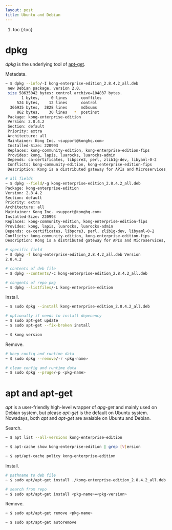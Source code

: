 ```yaml
---
layout: post
title: Ubuntu and Debian
---
```


1. toc
{:toc}

# dpkg #

*dpkg* is the underlying tool of [apt-get](#apt-and-apt-get).

Metadata.

```bash
~ $ dpkg --info/-I kong-enterprise-edition_2.8.4.2_all.deb
 new Debian package, version 2.0.
 size 58635042 bytes: control archive=104837 bytes.
       1 bytes,     0 lines      conffiles
     524 bytes,    12 lines      control
  366935 bytes,  3828 lines      md5sums
     862 bytes,    30 lines   *  postinst
 Package: kong-enterprise-edition
 Version: 2.8.4.2
 Section: default
 Priority: extra
 Architecture: all
 Maintainer: Kong Inc. <support@konghq.com>
 Installed-Size: 220993
 Replaces: kong-community-edition, kong-enterprise-edition-fips
 Provides: kong, lapis, luarocks, luarocks-admin
 Depends: ca-certificates, libpcre3, perl, zlib1g-dev, libyaml-0-2
 Conflicts: kong-community-edition, kong-enterprise-edition-fips
 Description: Kong is a distributed gateway for APIs and Microservices, focused on high performance and reliability.

# all fields
~ $ dpkg --field/-g kong-enterprise-edition_2.8.4.2_all.deb
Package: kong-enterprise-edition
Version: 2.8.4.2
Section: default
Priority: extra
Architecture: all
Maintainer: Kong Inc. <support@konghq.com>
Installed-Size: 220993
Replaces: kong-community-edition, kong-enterprise-edition-fips
Provides: kong, lapis, luarocks, luarocks-admin
Depends: ca-certificates, libpcre3, perl, zlib1g-dev, libyaml-0-2
Conflicts: kong-community-edition, kong-enterprise-edition-fips
Description: Kong is a distributed gateway for APIs and Microservices, focused on high performance and reliability.

# specific field
~ $ dpkg -f kong-enterprise-edition_2.8.4.2_all.deb Version
2.8.4.2

# contents of deb file
~ $ dpkg --contents/-c kong-enterprise-edition_2.8.4.2_all.deb

# congents of repo pkg
~ $ dpkg --listfiles/-L kong-enterprise-edition
```

Install.

```bash
~ $ sudo dpkg --install kong-enterprise-edition_2.8.4.2_all.deb

# optionally if needs to install depenency
~ $ sudo apt-get update
~ $ sudo apt-get --fix-broken install

~ $ kong version
```

Remove.

```bash
# keep config and runtime data
~ $ sudo dpkg --remove/-r <pkg-name>

# clean config and runtime data
~ $ sudo dpkg --pruge/-p <pkg-name>
```

# apt and apt-get #

*apt* is a user-friendly high-level wrapper of *apg-get* and mainly used on Debian system, but please *apt-get* is the default on Ubuntu system. Nowadays, both *apt* and *apt-get* are avaiable on Ubuntu and Debian.

Search.

```bash
~ $ apt list --all-versions kong-enterprise-edition

~ $ apt-cache show kong-enterprise-edition | grep [V]ersion

~ $ apt/apt-cache policy kong-enterprise-edition
```

Install.

```bash
# pathname to deb file
~ $ sudo apt/apt-get install ./kong-enterprise-edition_2.8.4.2_all.deb

# search from repo
~ $ sudo apt/apt-get install <pkg-name>=<pkg-version>
```

Remove.

```bash
~ $ sudo apt/apt-get remove <pkg-name>

~ $ sudo apt/apt-get autoremove
```
